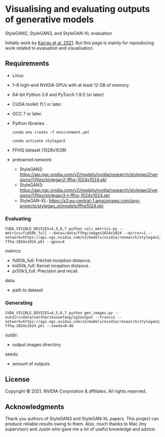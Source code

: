 # Visualising and evaluating outputs of generative models

StyleGAN2, StyleGAN3, and StyleGAN-XL evaluation

Initially work by [Karras et al. 2021](https://github.com/NVlabs/stylegan3). But this page is mainly for reproducing work related to evaluation and visualisation.

## Requirements
- Linux.
- 1–8 high-end NVIDIA GPUs with at least 12 GB of memory.
- 64-bit Python 3.8 and PyTorch 1.9.0 (or later)
- CUDA toolkit 11.1 or later. 
- GCC 7 or later.
- Python libraries.

  ```conda env create -f environment.yml```
  
  ```conda activate stylegan3```
- FFHQ dataset (1028x1028)
- pretrained network:
  -  StyleGAN2: https://api.ngc.nvidia.com/v2/models/nvidia/research/stylegan2/versions/1/files/stylegan2-ffhq-1024x1024.pkl
  - StyleGAN3: https://api.ngc.nvidia.com/v2/models/nvidia/research/stylegan3/versions/1/files/stylegan3-t-ffhq-1024x1024.pkl 
  - StyleGAN-XL: https://s3.eu-central-1.amazonaws.com/avg-projects/stylegan_xl/models/ffhq1024.pkl

### Evaluating
```
CUDA_VISIBLE_DEVICES=4,5,6,7 python calc_metrics.py --metrics=fid50k_full --data=/data/ffhq/images1024x1024 --mirror=1 --network=https://api.ngc.nvidia.com/v2/models/nvidia/research/stylegan2/versions/1/files/stylegan2-ffhq-1024x1024.pkl --gpus=4 
```
metrics:
- fid50k_full: Fréchet inception distance.
- kid50k_full: Kernel inception distance.
- pr50k3_full: Precision and recall.

data:
- path to dataset

### Generating

```
CUDA_VISIBLE_DEVICES=4,5,6,7 python gen_images.py --outdir=/data/nattharikasaetang/sg2output --trunc=1 --network=https://api.ngc.nvidia.com/v2/models/nvidia/research/stylegan2/versions/1/files/stylegan2-ffhq-1024x1024.pkl --seeds=0-40
```

outdir:
- output images directory

seeds:
- amount of outputs

## License

Copyright © 2021, NVIDIA Corporation & affiliates. All rights reserved.

## Acknowledgments

Thank you authors of StyleGAN3 and StyleGAN-XL papers. This project can produce reliable results owing to them. Also, much thanks to Mac (my supervisor)
 and Justin who gave me a lot of useful knowledge and advice. 
